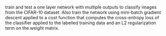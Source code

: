 train and test a one layer network with multiple outputs to classify images from the CIFAR-10 dataset.
Also train the network using mini-batch gradient descent applied to a cost function that computes the cross-entropy loss of the classifier applied to the labelled training data and an L2 regularization term on the weight matrix.

